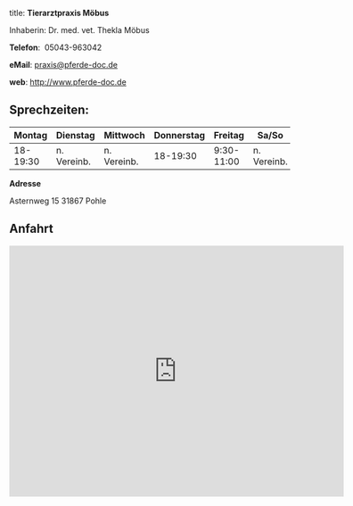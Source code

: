 




title: **Tierarztpraxis Möbus**

Inhaberin:  Dr. med. vet. Thekla Möbus

**Telefon**:  05043-963042

**eMail**: praxis@pferde-doc.de

**web**: http://www.pferde-doc.de

**Sprechzeiten**:
-----------------
|Montag  |Dienstag   |Mittwoch   |Donnerstag|Freitag   |Sa/So      |
|--------|-----------|-----------|----------|----------|-----------|
|18-19:30|n. Vereinb.|n. Vereinb.|18-19:30  |9:30-11:00|n. Vereinb.|

**Adresse**

Asternweg 15
31867 Pohle

Anfahrt
-------
<iframe src="https://www.google.com/maps/embed?pb=!1m14!1m8!1m3!1d4883.435079849756!2d9.3402485!3d52.2666741!3m2!1i1024!2i768!4f13.1!3m3!1m2!1s0x47ba8141bd6441db%3A0x85fdc8e241b36f6b!2sDr.med.vet.+Thekla+M%C3%B6bus+Tier%C3%A4rztin!5e0!3m2!1sde!2sde!4v1522521928700" width="600" height="450" frameborder="0" style="border:0" allowfullscreen></iframe>
